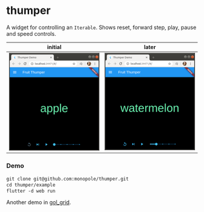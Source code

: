 # thumper

A widget for controlling an `Iterable`.
Shows reset, forward step, play, pause and speed controls.

| initial                 | later                   |
| ----------------------- | ----------------------- |
| ![screen shot 1][shot1] | ![screen shot 2][shot2] |

[shot1]: ./images/shot1.png
[shot2]: ./images/shot2.png

### Demo

```
git clone git@github.com:monopole/thumper.git
cd thumper/example
flutter -d web run
```

Another demo in [gol_grid](https://pub.dev/packages/gol_grid).
